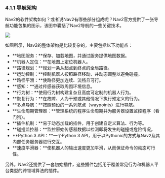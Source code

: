 ### 4.1.1 导航架构

Nav2的软件架构如何？或者说Nav2有哪些部分组成呢？Nav2官方提供了一张导航功能包集的图示，该图中囊括了Nav2导航的一些关键技术。

![](/assets/4.1.1_导航架构.png)

如图所示，Nav2的整体架构是比较复杂的，主要包括以下功能点：

* **地图服务：**保存、加载地图，并通过服务提供地图数据。
* **机器人定位：**在地图上定位机器人。
* **路径规划：**规划一条从起点到终点的全局路径。
* **运动控制：**控制机器人按照路径移动，并动态调整以避免碰撞。
* **路径平滑：**使路径更加连续、流畅且可行。
* **感知：**通过传感器获取周围环境信息。
* **行为树：**使用行为树构建复杂且高度可定制的机器人行为。
* **恢复行为：**在故障、人为干预或其他情况下执行预定义的行为。
* **多点导航：**按照预设的一系列航点（waypoints）进行导航。
* **生命周期管理器：**管理系统的程序生命周期并为服务器设置监控程序（看门狗）。
* **插件机制：**易于动态加载的插件，用于创建自定义算法、行为等。
* **碰撞监控器：**监控原始传感器数据以检测即将发生的碰撞或危险情况。
* **Python 3 API：**一个Python 3 API，用于以Pythonic的方式与Nav2及其内部任务服务器进行交互。
* **速度平滑器：**使机器人的输出速度更加平滑，从而保证命令的动态可行性。

另外，Nav2还提供了一套初始插件，这些插件包括用于覆盖常见行为和机器人平台类型的跨领域算法的插件。

